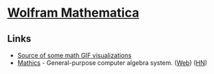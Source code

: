 # [Wolfram Mathematica](https://www.wolfram.com/mathematica/)

## Links

- [Source of some math GIF visualizations](https://github.com/InertialObservr/twitter_gifs)
- [Mathics](https://github.com/mathics/Mathics) - General-purpose computer algebra system. ([Web](https://mathics.github.io/)) ([HN](https://news.ycombinator.com/item?id=19851934))
